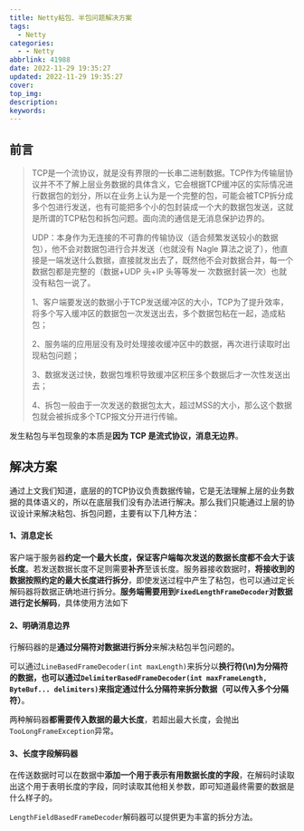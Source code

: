 ```yaml
---
title: Netty粘包、半包问题解决方案
tags:
  - Netty
categories:
  - - Netty
abbrlink: 41988
date: 2022-11-29 19:35:27
updated: 2022-11-29 19:35:27
cover:
top_img:
description:
keywords:
---
```


## 前言
> TCP是一个流协议，就是没有界限的一长串二进制数据。TCP作为传输层协议并不不了解上层业务数据的具体含义，它会根据TCP缓冲区的实际情况进行数据包的划分，所以在业务上认为是一个完整的包，可能会被TCP拆分成多个包进行发送，也有可能把多个小的包封装成一个大的数据包发送，这就是所谓的TCP粘包和拆包问题。面向流的通信是无消息保护边界的。
>
> UDP：本身作为无连接的不可靠的传输协议（适合频繁发送较小的数据包），他不会对数据包进行合并发送（也就没有 Nagle 算法之说了），他直接是一端发送什么数据，直接就发出去了，既然他不会对数据合并，每一个数据包都是完整的（数据+UDP 头+IP 头等等发一 次数据封装一次）也就没有粘包一说了。
>
> 1、客户端要发送的数据小于TCP发送缓冲区的大小，TCP为了提升效率，将多个写入缓冲区的数据包一次发送出去，多个数据包粘在一起，造成粘包； 
>
> 2、服务端的应用层没有及时处理接收缓冲区中的数据，再次进行读取时出现粘包问题；
>
>  3、数据发送过快，数据包堆积导致缓冲区积压多个数据后才一次性发送出去；
>
>  4、拆包一般由于一次发送的数据包太大，超过MSS的大小，那么这个数据包就会被拆成多个TCP报文分开进行传输。

发生粘包与半包现象的本质是**因为 TCP 是流式协议，消息无边界**。



## 解决方案

通过上文我们知道，底层的的TCP协议负责数据传输，它是无法理解上层的业务数据的具体语义的，所以在底层我们没有办法进行解决。那么我们只能通过上层的协议设计来解决粘包、拆包问题，主要有以下几种方法：

#### 1、消息定长

客户端于服务器**约定一个最大长度，保证客户端每次发送的数据长度都不会大于该长度**。若发送数据长度不足则需要**补齐**至该长度。服务器接收数据时，**将接收到的数据按照约定的最大长度进行拆分**，即使发送过程中产生了粘包，也可以通过定长解码器将数据正确地进行拆分。**服务端需要用到`FixedLengthFrameDecoder`对数据进行定长解码**，具体使用方法如下

#### 2、明确消息边界

行解码器的是**通过分隔符对数据进行拆分**来解决粘包半包问题的。

可以通过`LineBasedFrameDecoder(int maxLength)`来拆分以**换行符(\n)**为分隔符的数据，也可以通过`DelimiterBasedFrameDecoder(int maxFrameLength, ByteBuf... delimiters)`来**指定通过什么分隔符来拆分数据（可以传入多个分隔符）**。

两种解码器**都需要传入数据的最大长度**，若超出最大长度，会抛出`TooLongFrameException`异常。

#### 3、长度字段解码器

在传送数据时可以在数据中**添加一个用于表示有用数据长度的字段**，在解码时读取出这个用于表明长度的字段，同时读取其他相关参数，即可知道最终需要的数据是什么样子的。

`LengthFieldBasedFrameDecoder`解码器可以提供更为丰富的拆分方法。